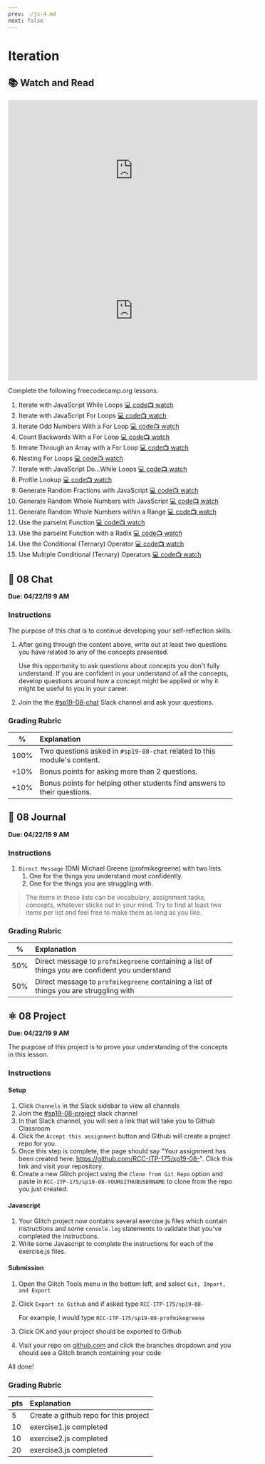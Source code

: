 ```yaml
---
prev: ./js-4.md
next: false
---
```

# Iteration

## :books: Watch and Read

<div class="res-em"><iframe width="560" height="315" src="https://www.youtube.com/embed/G8hfAk4PfOM?rel=0" frameborder="0" allow="accelerometer; autoplay; encrypted-media; gyroscope; picture-in-picture" allowfullscreen></iframe></div>

<div class="res-em"><iframe width="560" height="315" src="https://www.youtube.com/embed/a3KHBqH7njs" frameborder="0" allow="accelerometer; autoplay; encrypted-media; gyroscope; picture-in-picture" allowfullscreen></iframe></div>

Complete the following freecodecamp.org lessons.

1. Iterate with JavaScript While Loops [:computer: code](https://learn.freecodecamp.org/javascript-algorithms-and-data-structures/basic-javascript/iterate-with-javascript-while-loops)[:tv: watch](https://youtube.com/watch?v=PkZNo7MFNFg&amp;t=7815s)
1. Iterate with JavaScript For Loops [:computer: code](https://learn.freecodecamp.org/javascript-algorithms-and-data-structures/basic-javascript/iterate-with-javascript-for-loops)[:tv: watch](https://youtube.com/watch?v=PkZNo7MFNFg&amp;t=7895s)
1. Iterate Odd Numbers With a For Loop [:computer: code](https://learn.freecodecamp.org/javascript-algorithms-and-data-structures/basic-javascript/iterate-odd-numbers-with-a-for-loop)[:tv: watch](https://youtube.com/watch?v=PkZNo7MFNFg&amp;t=8036s)
1. Count Backwards With a For Loop [:computer: code](https://learn.freecodecamp.org/javascript-algorithms-and-data-structures/basic-javascript/count-backwards-with-a-for-loop)[:tv: watch](https://youtube.com/watch?v=PkZNo7MFNFg&amp;t=8128s)
1. Iterate Through an Array with a For Loop [:computer: code](https://learn.freecodecamp.org/javascript-algorithms-and-data-structures/basic-javascript/iterate-through-an-array-with-a-for-loop)[:tv: watch](https://youtube.com/watch?v=PkZNo7MFNFg&amp;t=8228s)
1. Nesting For Loops [:computer: code](https://learn.freecodecamp.org/javascript-algorithms-and-data-structures/basic-javascript/nesting-for-loops)[:tv: watch](https://youtube.com/watch?v=PkZNo7MFNFg&amp;t=8383s)
1. Iterate with JavaScript Do...While Loops [:computer: code](https://learn.freecodecamp.org/javascript-algorithms-and-data-structures/basic-javascript/iterate-with-javascript-do---while-loops)[:tv: watch](https://youtube.com/watch?v=PkZNo7MFNFg&amp;t=8565s)
1. Profile Lookup [:computer: code](https://learn.freecodecamp.org/javascript-algorithms-and-data-structures/basic-javascript/profile-lookup)[:tv: watch](https://youtube.com/watch?v=PkZNo7MFNFg&amp;t=8652s)
1. Generate Random Fractions with JavaScript [:computer: code](https://learn.freecodecamp.org/javascript-algorithms-and-data-structures/basic-javascript/generate-random-fractions-with-javascript)[:tv: watch](https://youtube.com/watch?v=PkZNo7MFNFg&amp;t=8898s)
1. Generate Random Whole Numbers with JavaScript [:computer: code](https://learn.freecodecamp.org/javascript-algorithms-and-data-structures/basic-javascript/generate-random-whole-numbers-with-javascript)[:tv: watch](https://youtube.com/watch?v=PkZNo7MFNFg&amp;t=8934s)
1. Generate Random Whole Numbers within a Range [:computer: code](https://learn.freecodecamp.org/javascript-algorithms-and-data-structures/basic-javascript/generate-random-whole-numbers-within-a-range)[:tv: watch](https://youtube.com/watch?v=PkZNo7MFNFg&amp;t=9021s)
1. Use the parseInt Function [:computer: code](https://learn.freecodecamp.org/javascript-algorithms-and-data-structures/basic-javascript/use-the-parseint-function)[:tv: watch](https://youtube.com/watch?v=PkZNo7MFNFg&amp;t=9106s)
1. Use the parseInt Function with a Radix [:computer: code](https://learn.freecodecamp.org/javascript-algorithms-and-data-structures/basic-javascript/use-the-parseint-function-with-a-radix)[:tv: watch](https://youtube.com/watch?v=PkZNo7MFNFg&amp;t=9156s)
1. Use the Conditional (Ternary) Operator [:computer: code](https://learn.freecodecamp.org/javascript-algorithms-and-data-structures/basic-javascript/use-the-conditional-ternary-operator)[:tv: watch](https://youtube.com/watch?v=PkZNo7MFNFg&amp;t=9209s)
1. Use Multiple Conditional (Ternary) Operators [:computer: code](https://learn.freecodecamp.org/javascript-algorithms-and-data-structures/basic-javascript/use-multiple-conditional-ternary-operators)[:tv: watch](https://youtube.com/watch?v=PkZNo7MFNFg&amp;t=9297s)

<div class="asn chat">

## :speech_balloon: 08 Chat

**Due: 04/22/19 9 AM**

### Instructions

The purpose of this chat is to continue developing your self-reflection skills.

1. After going through the content above, write out at least two questions you have related to any of the concepts presented.

    Use this opportunity to ask questions about concepts you don't fully understand. If you are confident in your understand of all the concepts, develop questions around how a concept might be applied or why it might be useful to you in your career.

1. Join the the [#sp19-08-chat][] Slack channel and ask your questions.

### Grading Rubric

| % | Explanation|
|-----|:--------|
| 100% | Two questions asked in `#sp19-08-chat` related to this module's content. |
| +10% | Bonus points for asking more than 2 questions. |
| +10% | Bonus points for helping other students find answers to their questions. |

</div>

<div class="asn journal">

## :memo: 08 Journal

**Due: 04/22/19 9 AM**

### Instructions

1. `Direct Message` (DM) Michael Greene (profmikegreene) with two lists.
    1. One for the things you understand most confidently.
    1. One for the things you are struggling with.

>The items in these lists can be vocabulary, assignment tasks, concepts, whatever sticks out in your mind. Try to find at least two items per list and feel free to make them as long as you like.

### Grading Rubric

| % | Explanation|
|-----|:--------|
| 50% | Direct message to `profmikegreene` containing a list of things you are confident you understand |
| 50% | Direct message to `profmikegreene` containing a list of things you are struggling with |

</div>

<div class="asn project">

## :atom_symbol: 08 Project

**Due: 04/22/19 9 AM**

The purpose of this project is to prove your understanding of the concepts in this lesson.

### Instructions

#### Setup

1. Click `Channels` in the Slack sidebar to view all channels
1. Join the [#sp19-08-project][] slack channel
1. In that Slack channel, you will see a link that will take you to Github Classroom
1. Click the `Accept this assignment` button and Github will create a project repo for you.
1. Once this step is complete, the page should say "Your assignment has been created here: https://github.com/RCC-ITP-175/sp19-08-". Click this link and visit your repository.
1. Create a new Glitch project using the `Clone from Git Repo` option and paste in `RCC-ITP-175/sp19-08-YOURGITHUBUSERNAME` to clone from the repo you just created.

#### Javascript

1. Your Glitch project now contains several exercise.js files which contain instructions and some `console.log` statements to validate that you've completed the instructions.
1. Write some Javascript to complete the instructions for each of the exercise.js files.

#### Submission

1. Open the Glitch Tools menu in the bottom left, and select `Git, Import, and Export`
1. Click `Export to Github` and if asked type `RCC-ITP-175/sp19-08-`

    For example, I would type `RCC-ITP-175/sp19-08-profmikegreene`

1. Click OK and your project should be exported to Github
1. Visit your repo on [github.com][] and click the branches dropdown and you should see a Glitch branch containing your code

All done!

### Grading Rubric

| pts | Explanation|
|-----|:--------|
| 5 | Create a github repo for this project |
| 10 | exercise1.js completed |
| 10 | exercise2.js completed |
| 20 | exercise3.js completed |

</div>

[//]: # (References)

[github.com]: https://github.com "Github homepage"
[#sp19-08-chat]: https://rccitp175.slack.com/messages/CHNDBJEM6 "#sp19-08-chat Slack channel"
[#sp19-08-project]: https://rccitp175.slack.com/messages/CHS93D19C "#sp19-08-project Slack channel"
